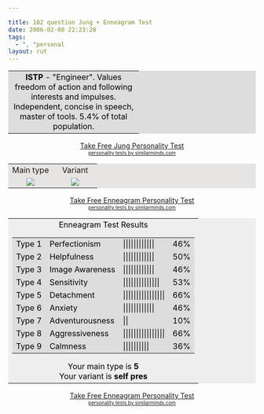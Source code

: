 ```yaml
---

title: 102 question Jung + Enneagram Test 
date: 2006-02-08 22:23:28
tags:
  - ", "personal
layout: rut
---
```


<div align="center"> <table border="0" cellpadding="0" cellspacing="0" bgcolor="#dddddd"> <tr> <td width="250"> <div align="center"> <font color="black"><b>ISTP</b> -  "Engineer". Values freedom of action and following interests and impulses. Independent, concise in speech, master of tools. 5.4% of total population. </font></div> </td> </tr> </table> <a href="http://similarminds.com/embti.html">Take Free Jung Personality Test</a><br  /><font size="1"><a href="http://similarminds.com">personality tests by similarminds.com</a></font></div>
<div align="center"><!-- 3.07 / 4.72 --><table border="0" cellpadding="0" cellspacing="2" width="240"bgcolor="#e7e4e4"><tr> <td width="50%"><div align="center"> Main type</div> </td><td><div align="center">Variant</div></td> </tr><tr><td width="50%"><div align="center"><img src="http://images.similarminds.com/5.gif" border="0" /></div> </td><td><div align="center"><img src="http://images.similarminds.com/spsosx.gif" border="0" /></div> </td></tr></table><a href="http://www.similarminds.com/embti.html">Take Free Enneagram Personality Test</a><br  /><font size="1"><a href="http://similarminds.com">personality tests by similarminds.com</a></font></div>
<div align="center"> <table style="color: black; background: #eeeeee"border="0" cellpadding="0" cellspacing="2"> <tr> <td bgcolor="#eeeeee"> <div align="center"> Enneagram Test Results <table style="color: black; background: #dddddd" border="0" cellpadding="0" cellspacing="4" bgcolor="#dddddd"> <tr> <td>Type 1 </td> <td>Perfectionism</td> <td width="50"> ||||||||||||</td> <td width="30"> 46% </td> </tr> <tr> <td>Type 2</td> <td> Helpfulness</td> <td width="50">||||||||||||</td> <td width="30"> 50% </td> </tr> <tr> <td> Type 3</td> <td> Image Awareness</td> <td width="50"> ||||||||||||</td> <td width="30"> 46% </td> </tr> <tr> <td>Type 4</td> <td>Sensitivity</td> <td width="50"> ||||||||||||||</td> <td width="30"> 53% </td> </tr> <tr> <td> Type 5</td> <td> Detachment</td> <td width="50"> ||||||||||||||||</td> <td width="30"> 66% </td> </tr> <tr> <td>Type 6</td> <td>Anxiety</td> <td width="50"> ||||||||||||</td> <td width="30"> 46% </td> </tr> <tr> <td> Type 7</td> <td> Adventurousness</td> <td width="50"> ||</td> <td width="30"> 10% </td> </tr> <tr> <td> Type 8</td> <td>Aggressiveness</td> <td width="50"> ||||||||||||||||</td> <td width="30"> 66% </td> </tr> <tr> <td> Type 9</td> <td>Calmness</td> <td width="50">||||||||||</td> <td width="30"> 36% </td> </tr> </table> Your main type is <b> 5</b> <br  /> Your variant is <b> self pres</b> </div> </td> </tr> </table> <a href="http://www.similarminds.com/embti.html">Take Free Enneagram Personality Test</a><br  /><font size="1"><a href="http://similarminds.com">personality tests by similarminds.com</a></font></div>

